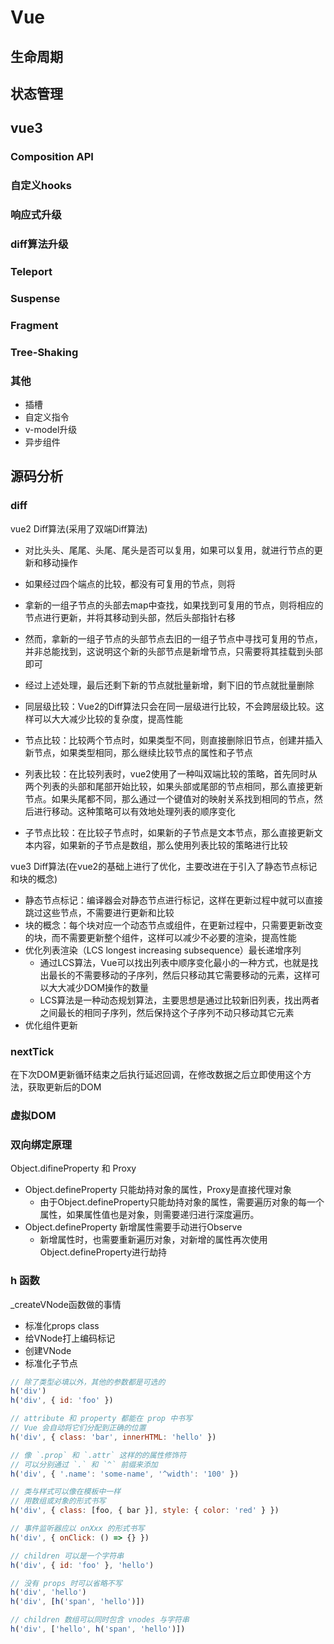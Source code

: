 # Vue

## 生命周期

## 状态管理

## vue3

### Composition API

### 自定义hooks

### 响应式升级

### diff算法升级

### Teleport

### Suspense

### Fragment

### Tree-Shaking

### 其他

- 插槽
- 自定义指令
- v-model升级
- 异步组件

## 源码分析

### diff

vue2 Diff算法(采用了双端Diff算法)

- 对比头头、尾尾、头尾、尾头是否可以复用，如果可以复用，就进行节点的更新和移动操作
- 如果经过四个端点的比较，都没有可复用的节点，则将
- 拿新的一组子节点的头部去map中查找，如果找到可复用的节点，则将相应的节点进行更新，并将其移动到头部，然后头部指针右移
- 然而，拿新的一组子节点的头部节点去旧的一组子节点中寻找可复用的节点，并非总能找到，这说明这个新的头部节点是新增节点，只需要将其挂载到头部即可
- 经过上述处理，最后还剩下新的节点就批量新增，剩下旧的节点就批量删除

- 同层级比较：Vue2的Diff算法只会在同一层级进行比较，不会跨层级比较。这样可以大大减少比较的复杂度，提高性能
- 节点比较：比较两个节点时，如果类型不同，则直接删除旧节点，创建并插入新节点，如果类型相同，那么继续比较节点的属性和子节点
- 列表比较：在比较列表时，vue2使用了一种叫双端比较的策略，首先同时从两个列表的头部和尾部开始比较，如果头部或尾部的节点相同，那么直接更新节点。如果头尾都不同，那么通过一个键值对的映射关系找到相同的节点，然后进行移动。这种策略可以有效地处理列表的顺序变化
- 子节点比较：在比较子节点时，如果新的子节点是文本节点，那么直接更新文本内容，如果新的子节点是数组，那么使用列表比较的策略进行比较

vue3 Diff算法(在vue2的基础上进行了优化，主要改进在于引入了静态节点标记和块的概念)

- 静态节点标记：编译器会对静态节点进行标记，这样在更新过程中就可以直接跳过这些节点，不需要进行更新和比较
- 块的概念：每个块对应一个动态节点或组件，在更新过程中，只需要更新改变的块，而不需要更新整个组件，这样可以减少不必要的渲染，提高性能
- 优化列表渲染（LCS longest increasing subsequence）最长递增序列
  - 通过LCS算法，Vue可以找出列表中顺序变化最小的一种方式，也就是找出最长的不需要移动的子序列，然后只移动其它需要移动的元素，这样可以大大减少DOM操作的数量
  - LCS算法是一种动态规划算法，主要思想是通过比较新旧列表，找出两者之间最长的相同子序列，然后保持这个子序列不动只移动其它元素
- 优化组件更新

### nextTick

在下次DOM更新循环结束之后执行延迟回调，在修改数据之后立即使用这个方法，获取更新后的DOM

### 虚拟DOM

### 双向绑定原理

Object.difineProperty 和 Proxy

- Object.defineProperty 只能劫持对象的属性，Proxy是直接代理对象
  - 由于Object.defineProperty只能劫持对象的属性，需要遍历对象的每一个属性，如果属性值也是对象，则需要递归进行深度遍历。
- Object.defineProperty 新增属性需要手动进行Observe
  - 新增属性时，也需要重新遍历对象，对新增的属性再次使用Object.defineProperty进行劫持

### h 函数

_createVNode函数做的事情

- 标准化props class
- 给VNode打上编码标记
- 创建VNode
- 标准化子节点

```js
// 除了类型必填以外，其他的参数都是可选的
h('div')
h('div', { id: 'foo' })

// attribute 和 property 都能在 prop 中书写
// Vue 会自动将它们分配到正确的位置
h('div', { class: 'bar', innerHTML: 'hello' })

// 像 `.prop` 和 `.attr` 这样的的属性修饰符
// 可以分别通过 `.` 和 `^` 前缀来添加
h('div', { '.name': 'some-name', '^width': '100' })

// 类与样式可以像在模板中一样
// 用数组或对象的形式书写
h('div', { class: [foo, { bar }], style: { color: 'red' } })

// 事件监听器应以 onXxx 的形式书写
h('div', { onClick: () => {} })

// children 可以是一个字符串
h('div', { id: 'foo' }, 'hello')

// 没有 props 时可以省略不写
h('div', 'hello')
h('div', [h('span', 'hello')])

// children 数组可以同时包含 vnodes 与字符串
h('div', ['hello', h('span', 'hello')])
```
